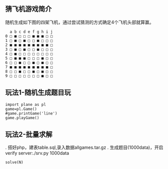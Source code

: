 猜飞机游戏简介
----
随机生成如下图的四架飞机，通过尝试猜测的方式确定4个飞机头部就算赢。

```
  a b c d e f g h i j
0 □ ■ □ □ □ ■ ■ ■ □ □
1 □ ■ □ ■ □ □ ■ □ □ □
2 ■ ■ ■ ■ ■ ■ ■ ■ ■ □
3 □ ■ □ ■ □ □ ■ □ □ □
4 □ ■ □ □ □ □ □ □ □ □
5 □ ■ ■ ■ □ □ □ ■ □ □
6 □ □ ■ □ □ ■ □ ■ □ □
7 ■ ■ ■ ■ ■ ■ ■ ■ ■ □
8 □ □ ■ □ □ ■ □ ■ □ □
9 □ □ □ □ □ □ □ ■ □ □
```

玩法1-随机生成题目玩
----

```
import plane as pl
game=pl.Game()
#game.printGame('line')
game.playGame()

```

玩法2-批量求解
----
. 搭好php，建表table.sql,录入数据allgames.tar.gz
. 生成题目(1000data)，开启verify server:./srv.py 1000data
```
solve(N)
```